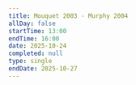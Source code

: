 ```yaml
---
title: Mouquet 2003 - Murphy 2004
allDay: false
startTime: 13:00
endTime: 16:00
date: 2025-10-24
completed: null
type: single
endDate: 2025-10-27
---
```

